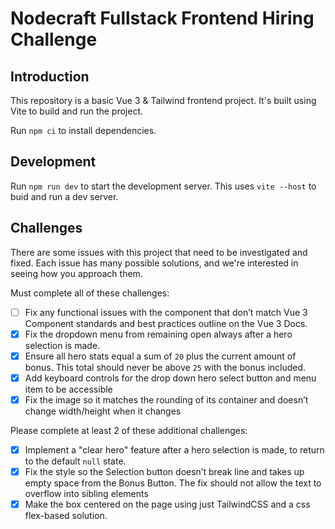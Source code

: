 # Nodecraft Fullstack Frontend Hiring Challenge

## Introduction

This repository is a basic Vue 3 & Tailwind frontend project. It's built using Vite to build and run the project.

Run `npm ci` to install dependencies.

## Development

Run `npm run dev` to start the development server. This uses `vite --host` to buid and run a dev server.

## Challenges

There are some issues with this project that need to be investigated and fixed. Each issue has many possible solutions, and we're interested in seeing how you approach them.

Must complete all of these challenges:

- [ ] Fix any functional issues with the component that don’t match Vue 3 Component standards and best practices outline on the Vue 3 Docs.
- [x] Fix the dropdown menu from remaining open always after a hero selection is made.
- [x] Ensure all hero stats equal a sum of `20` plus the current amount of bonus. This total should never be above `25` with the bonus included.
- [x] Add keyboard controls for the drop down hero select button and menu item to be accessible
- [x] Fix the image so it matches the rounding of its container and doesn’t change width/height when it changes

Please complete at least 2 of these additional challenges:

- [x] Implement a "clear hero" feature after a hero selection is made, to return to the default `null` state.
- [x] Fix the style so the Selection button doesn’t break line and takes up empty space from the Bonus Button. The fix should not allow the text to overflow into sibling elements
- [x] Make the box centered on the page using just TailwindCSS and a css flex-based solution.
